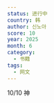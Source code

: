```yaml
---
status: 进行中
country: 韩
author: 신노아
score: 10
year: 2025
month: 6
category:
  - 书籍
tags:
  - 网文
---
```

10/10 神

